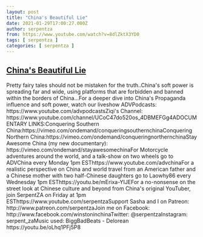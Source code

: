 ```yaml
---
layout: post
title: "China's Beautiful Lie"
date: 2021-01-29T17:00:27.000Z
author: serpentza
from: https://www.youtube.com/watch?v=8dlZktX3YD0
tags: [ serpentza ]
categories: [ serpentza ]
---
```

<!--1611939627000-->
[China's Beautiful Lie](https://www.youtube.com/watch?v=8dlZktX3YD0)
------

<div>
Pretty fairy tales should not be mistaken for the truth..China's soft power is spreading far and wide, using platforms that are forbidden and banned within the borders of China...For a deeper dive into China's Propaganda influence and soft power, watch our liveshow ADVPodcasts: https://www.youtube.com/advpodcastsZiqi's Channel: https://www.youtube.com/channel/UCoC47do520os_4DBMEFGg4ADOCUMENTARY LINKS:Conquering Southern China:https://vimeo.com/ondemand/conqueringsouthernchinaConquering Northern China:https://vimeo.com/ondemand/conqueringnorthernchinaStay Awesome China (my new documentary): https://vimeo.com/ondemand/stayawesomechinaFor Motorcycle adventures around the world, and a talk-show on two wheels go to ADVChina every Monday 1pm ESThttps://www.youtube.com/advchinaFor a realistic perspective on China and world travel from an American father and a Chinese mother with two half-Chinese daughters go to Laowhy86 every Wednesday 1pm ESThttps://youtu.be/mErixa-YIJEFor a no-nonsense on the street look at Chinese culture and beyond from China's original YouTuber, join SerpentZA on Friday at 1pm ESThttps://www.youtube.com/serpentzaSupport Sasha and I on Patreon: http://www.patreon.com/serpentzaJoin me on Facebook: http://www.facebook.com/winstoninchinaTwitter: @serpentzaInstagram: serpent_zaMusic used: BiggBadBeats - Delorean https://youtu.be/oLhq1PFj5P8
</div>
